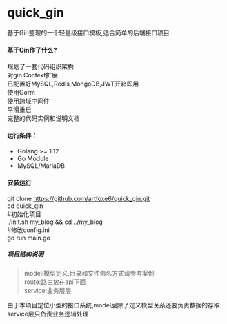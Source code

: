 # quick_gin
基于Gin整理的一个轻量级接口模板,适合简单的后端接口项目

#### 基于Gin作了什么?
规划了一套代码组织架构 <br />
对gin.Context扩展 <br />
已配置好MySQL,Redis,MongoDB,JWT开箱即用 <br />
使用Gorm <br />
使用跨域中间件 <br />
平滑重启 <br />
完整的代码实例和说明文档 <br />

#### 运行条件：
+ Golang >= 1.12
+ Go Module
+ MySQL/MariaDB

#### 安装运行
git clone https://github.com/artfoxe6/quick_gin.git <br />
cd quick_gin <br />
\#初始化项目 <br />
./init.sh my_blog && cd ../my_blog <br />
\#修改config.ini <br />
go run main.go <br />

##### 项目结构说明
> model:模型定义,目录和文件命名方式请参考案例 <br />
> route:路由放在api下面 <br />
> service:业务层层

由于本项目定位小型的接口系统,model层除了定义模型关系还要负责数据的存取
service层只负责业务逻辑处理


    

    
